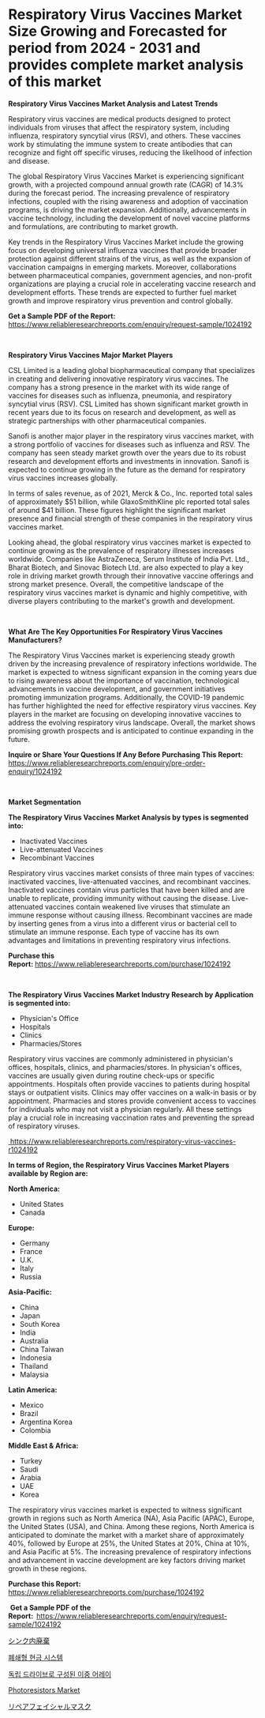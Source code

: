<p><h1>Respiratory Virus Vaccines Market Size Growing and Forecasted for period from 2024 - 2031 and provides complete market analysis of this market</h1></p><p><strong>Respiratory Virus Vaccines Market Analysis and Latest Trends</strong></p>
<p><p>Respiratory virus vaccines are medical products designed to protect individuals from viruses that affect the respiratory system, including influenza, respiratory syncytial virus (RSV), and others. These vaccines work by stimulating the immune system to create antibodies that can recognize and fight off specific viruses, reducing the likelihood of infection and disease.</p><p>The global Respiratory Virus Vaccines Market is experiencing significant growth, with a projected compound annual growth rate (CAGR) of 14.3% during the forecast period. The increasing prevalence of respiratory infections, coupled with the rising awareness and adoption of vaccination programs, is driving the market expansion. Additionally, advancements in vaccine technology, including the development of novel vaccine platforms and formulations, are contributing to market growth.</p><p>Key trends in the Respiratory Virus Vaccines Market include the growing focus on developing universal influenza vaccines that provide broader protection against different strains of the virus, as well as the expansion of vaccination campaigns in emerging markets. Moreover, collaborations between pharmaceutical companies, government agencies, and non-profit organizations are playing a crucial role in accelerating vaccine research and development efforts. These trends are expected to further fuel market growth and improve respiratory virus prevention and control globally.</p></p>
<p><strong>Get a Sample PDF of the Report:&nbsp;</strong> <a href="https://www.reliableresearchreports.com/enquiry/request-sample/1024192">https://www.reliableresearchreports.com/enquiry/request-sample/1024192</a></p>
<p>&nbsp;</p>
<p><strong>Respiratory Virus Vaccines Major Market Players</strong></p>
<p><p>CSL Limited is a leading global biopharmaceutical company that specializes in creating and delivering innovative respiratory virus vaccines. The company has a strong presence in the market with its wide range of vaccines for diseases such as influenza, pneumonia, and respiratory syncytial virus (RSV). CSL Limited has shown significant market growth in recent years due to its focus on research and development, as well as strategic partnerships with other pharmaceutical companies.</p><p>Sanofi is another major player in the respiratory virus vaccines market, with a strong portfolio of vaccines for diseases such as influenza and RSV. The company has seen steady market growth over the years due to its robust research and development efforts and investments in innovation. Sanofi is expected to continue growing in the future as the demand for respiratory virus vaccines increases globally.</p><p>In terms of sales revenue, as of 2021, Merck & Co., Inc. reported total sales of approximately $51 billion, while GlaxoSmithKline plc reported total sales of around $41 billion. These figures highlight the significant market presence and financial strength of these companies in the respiratory virus vaccines market.</p><p>Looking ahead, the global respiratory virus vaccines market is expected to continue growing as the prevalence of respiratory illnesses increases worldwide. Companies like AstraZeneca, Serum Institute of India Pvt. Ltd., Bharat Biotech, and Sinovac Biotech Ltd. are also expected to play a key role in driving market growth through their innovative vaccine offerings and strong market presence. Overall, the competitive landscape of the respiratory virus vaccines market is dynamic and highly competitive, with diverse players contributing to the market's growth and development.</p></p>
<p>&nbsp;</p>
<p><strong>What Are The Key Opportunities For Respiratory Virus Vaccines Manufacturers?</strong></p>
<p><p>The Respiratory Virus Vaccines market is experiencing steady growth driven by the increasing prevalence of respiratory infections worldwide. The market is expected to witness significant expansion in the coming years due to rising awareness about the importance of vaccination, technological advancements in vaccine development, and government initiatives promoting immunization programs. Additionally, the COVID-19 pandemic has further highlighted the need for effective respiratory virus vaccines. Key players in the market are focusing on developing innovative vaccines to address the evolving respiratory virus landscape. Overall, the market shows promising growth prospects and is anticipated to continue expanding in the future.</p></p>
<p><strong>Inquire or Share Your Questions If Any Before Purchasing This Report:</strong> <a href="https://www.reliableresearchreports.com/enquiry/pre-order-enquiry/1024192">https://www.reliableresearchreports.com/enquiry/pre-order-enquiry/1024192</a></p>
<p>&nbsp;</p>
<p><strong>Market Segmentation</strong></p>
<p><strong>The Respiratory Virus Vaccines Market Analysis by types is segmented into:</strong></p>
<p><ul><li>Inactivated Vaccines</li><li>Live-attenuated Vaccines</li><li>Recombinant Vaccines</li></ul></p>
<p><p>Respiratory virus vaccines market consists of three main types of vaccines: inactivated vaccines, live-attenuated vaccines, and recombinant vaccines. Inactivated vaccines contain virus particles that have been killed and are unable to replicate, providing immunity without causing the disease. Live-attenuated vaccines contain weakened live viruses that stimulate an immune response without causing illness. Recombinant vaccines are made by inserting genes from a virus into a different virus or bacterial cell to stimulate an immune response. Each type of vaccine has its own advantages and limitations in preventing respiratory virus infections.</p></p>
<p><strong>Purchase this Report:&nbsp;</strong><a href="https://www.reliableresearchreports.com/purchase/1024192">https://www.reliableresearchreports.com/purchase/1024192</a></p>
<p>&nbsp;</p>
<p><strong>The Respiratory Virus Vaccines Market Industry Research by Application is segmented into:</strong></p>
<p><ul><li>Physician's Office</li><li>Hospitals</li><li>Clinics</li><li>Pharmacies/Stores</li></ul></p>
<p><p>Respiratory virus vaccines are commonly administered in physician's offices, hospitals, clinics, and pharmacies/stores. In physician's offices, vaccines are usually given during routine check-ups or specific appointments. Hospitals often provide vaccines to patients during hospital stays or outpatient visits. Clinics may offer vaccines on a walk-in basis or by appointment. Pharmacies and stores provide convenient access to vaccines for individuals who may not visit a physician regularly. All these settings play a crucial role in increasing vaccination rates and preventing the spread of respiratory viruses.</p></p>
<p><a href="https://www.reliableresearchreports.com/respiratory-virus-vaccines-r1024192">&nbsp;https://www.reliableresearchreports.com/respiratory-virus-vaccines-r1024192</a></p>
<p><strong>In terms of Region, the Respiratory Virus Vaccines Market Players available by Region are:</strong></p>
<p>
    <p> <strong> North America: </strong>
        <ul>
            <li>United States</li>
            <li>Canada</li>
        </ul>
        </p> 
    <p> <strong> Europe: </strong>
        <ul>
            <li>Germany</li>
            <li>France</li>
            <li>U.K.</li>
            <li>Italy</li>
            <li>Russia</li>
        </ul>
        </p> 
    <p> <strong> Asia-Pacific: </strong>
        <ul>
            <li>China</li>
            <li>Japan</li>
            <li>South Korea</li>
            <li>India</li>
            <li>Australia</li>
            <li>China Taiwan</li>
            <li>Indonesia</li>
            <li>Thailand</li>
            <li>Malaysia</li>
        </ul>
        </p> 
    <p> <strong> Latin America: </strong>
        <ul>
            <li>Mexico</li>
            <li>Brazil</li>
            <li>Argentina Korea</li>
            <li>Colombia</li>
        </ul>
        </p> 
    <p> <strong> Middle East & Africa: </strong>
        <ul>
            <li>Turkey</li>
            <li>Saudi</li>
            <li>Arabia</li>
            <li>UAE</li>
            <li>Korea</li>
        </ul>
    </p>
    </p>
<p><p>The respiratory virus vaccines market is expected to witness significant growth in regions such as North America (NA), Asia Pacific (APAC), Europe, the United States (USA), and China. Among these regions, North America is anticipated to dominate the market with a market share of approximately 40%, followed by Europe at 25%, the United States at 20%, China at 10%, and Asia Pacific at 5%. The increasing prevalence of respiratory infections and advancement in vaccine development are key factors driving market growth in these regions.</p></p>
<p><strong>Purchase this Report: </strong><a href="https://www.reliableresearchreports.com/purchase/1024192">https://www.reliableresearchreports.com/purchase/1024192</a></p>
<p>&nbsp;<strong>Get a Sample PDF of the Report:&nbsp;&nbsp;</strong><a href="https://www.reliableresearchreports.com/enquiry/request-sample/1024192">https://www.reliableresearchreports.com/enquiry/request-sample/1024192</a></p>
<p><strong></strong></p>
<p><p><a href="https://github.com/EthanMorar2011/Market-Research-Report-List-1/blob/main/216749489529.md">シンク内廃棄</a></p><p><a href="https://github.com/fatmarawatan39/Market-Research-Report-List-1/blob/main/938142682151.md">폐쇄형 현금 시스템</a></p><p><a href="https://github.com/Wesleyeilly8796202/Market-Research-Report-List-1/blob/main/482742182152.md">독립 드라이브로 구성된 이중 어레이</a></p><p><a href="https://issuu.com/reportprime-2/docs/photoresistors-market-size-2030.pptx">Photoresistors Market</a></p><p><a href="https://github.com/dzy793153605/Market-Research-Report-List-2/blob/main/549775889528.md">リペアフェイシャルマスク</a></p></p>